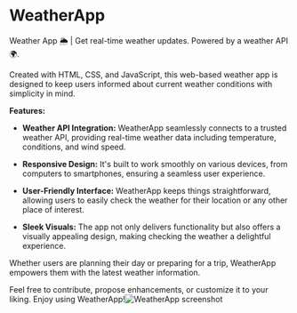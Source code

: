 # WeatherApp
Weather App 🌦️ | Get real-time weather updates. Powered by a weather API 🌍.

Created with HTML, CSS, and JavaScript, this web-based weather app is designed to keep users informed about current weather conditions with simplicity in mind.

**Features:**
- **Weather API Integration:** WeatherApp seamlessly connects to a trusted weather API, providing real-time weather data including temperature, conditions, and wind speed.

- **Responsive Design:** It's built to work smoothly on various devices, from computers to smartphones, ensuring a seamless user experience.

- **User-Friendly Interface:** WeatherApp keeps things straightforward, allowing users to easily check the weather for their location or any other place of interest.

- **Sleek Visuals:** The app not only delivers functionality but also offers a visually appealing design, making checking the weather a delightful experience.

Whether users are planning their day or preparing for a trip, WeatherApp empowers them with the latest weather information.

Feel free to contribute, propose enhancements, or customize it to your liking. Enjoy using WeatherApp!![WeatherApp screenshot](https://github.com/s-savu/WeatherApp/assets/128759087/c5f1689f-1f2b-4518-bd46-3214d521f4ee)
